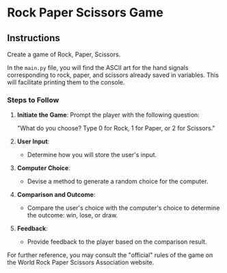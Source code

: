 # Rock Paper Scissors Game

## Instructions

Create a game of Rock, Paper, Scissors.

In the `main.py` file, you will find the ASCII art for the hand signals corresponding to rock, paper, and scissors already saved in variables. This will facilitate printing them to the console.

### Steps to Follow

1. **Initiate the Game**:
   Prompt the player with the following question:

   "What do you choose? Type 0 for Rock, 1 for Paper, or 2 for Scissors."

2. **User Input**:
   - Determine how you will store the user's input.

3. **Computer Choice**:
   - Devise a method to generate a random choice for the computer.

4. **Comparison and Outcome**:
   - Compare the user's choice with the computer's choice to determine the outcome: win, lose, or draw.

5. **Feedback**:
   - Provide feedback to the player based on the comparison result.

For further reference, you may consult the "official" rules of the game on the World Rock Paper Scissors Association website.
